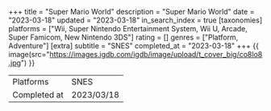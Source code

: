 +++
title = "Super Mario World"
description = "Super Mario World"
date = "2023-03-18"
updated = "2023-03-18"
in_search_index = true
[taxonomies]
platforms = ["Wii, Super Nintendo Entertainment System, Wii U, Arcade, Super Famicom, New Nintendo 3DS"]
rating = []
genres = ["Platform, Adventure"]
[extra]
subtitle = "SNES"
completed_at = "2023-03-18"
+++
{{ image(src="https://images.igdb.com/igdb/image/upload/t_cover_big/co8lo8.jpg") }}

|              |            |
| ------------ | ---------- |
| Platforms    | SNES |
| Completed at | 2023/03/18 |

